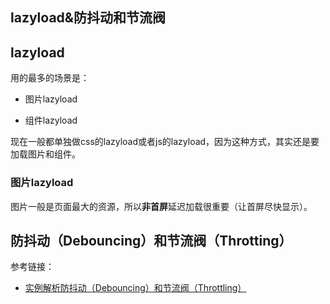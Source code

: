 ## lazyload&防抖动和节流阀



## lazyload

用的最多的场景是：

- 图片lazyload

- 组件lazyload

现在一般都单独做css的lazyload或者js的lazyload，因为这种方式，其实还是要加载图片和组件。



### 图片lazyload

图片一般是页面最大的资源，所以**非首屏**延迟加载很重要（让首屏尽快显示）。











## 防抖动（Debouncing）和节流阀（Throtting）




参考链接：

- [实例解析防抖动（Debouncing）和节流阀（Throttling）](http://www.css88.com/archives/7010)


